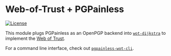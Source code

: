 <!--
SPDX-FileCopyrightText: 2023 Paul Schaub <info@pgpainless.org>

SPDX-License-Identifier: Apache-2.0
-->

# Web-of-Trust + PGPainless

[![License](https://img.shields.io/badge/License-Apache%202.0-blue.svg)](https://opensource.org/licenses/Apache-2.0)

This module plugs PGPainless as an OpenPGP backend into [`wot-dijkstra`](../wot-dijkstra) to implement the
[Web of Trust](https://sequoia-pgp.gitlab.io/sequoia-wot/).

For a command line interface, check out [`pgpainless-wot-cli`](../pgpainless-wot-cli).